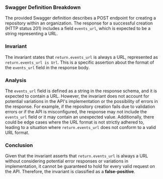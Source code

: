 ### Swagger Definition Breakdown
The provided Swagger definition describes a POST endpoint for creating a repository within an organization. The response for a successful creation (HTTP status 201) includes a field `events_url`, which is expected to be a string representing a URL.

### Invariant
The invariant states that `return.events_url` is always a URL, represented as `return.events_url is Url`. This is a specific assertion about the format of the `events_url` field in the response body.

### Analysis
The `events_url` field is defined as a string in the response schema, and it is expected to contain a URL. However, the invariant does not account for potential variations in the API's implementation or the possibility of errors in the response. For example, if the repository creation fails due to validation errors or if the API is misconfigured, the response may not include the `events_url` field or it may contain an unexpected value. Additionally, there could be edge cases where the URL format is not strictly adhered to, leading to a situation where `return.events_url` does not conform to a valid URL format.

### Conclusion
Given that the invariant asserts that `return.events_url` is always a URL without considering potential error responses or variations in implementation, it cannot be guaranteed to hold for every valid request on the API. Therefore, the invariant is classified as a **false-positive**.
